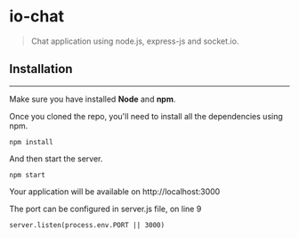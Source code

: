 # io-chat
>Chat application using node.js, express-js and socket.io.

## Installation
---
Make sure you have installed **Node** and **npm**.

Once you cloned the repo, you'll need to install all the dependencies using npm.

```
npm install
```
And then start the server.
```
npm start
```

Your application will be available on http://localhost:3000

The port can be configured in server.js file, on line 9
```
server.listen(process.env.PORT || 3000)
```